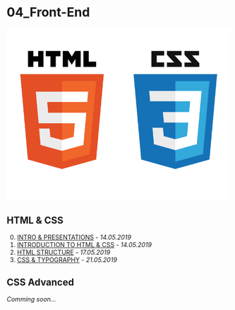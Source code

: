 04_Front-End
============
![ ](/HTML%20%26%20CSS/00.%20INTRO%20%26%20PRESENTATIONS/HTML%26CSS.png)

HTML & CSS
----------
00. [INTRO & PRESENTATIONS](/HTML%20%26%20CSS/00.%20INTRO%20%26%20PRESENTATIONS) - *14.05.2019*
01. [INTRODUCTION TO HTML & CSS](/HTML%20%26%20CSS/01.%20INTRODUCTION%20TO%20HTML%20%26%20CSS) - *14.05.2019*
02. [HTML STRUCTURE](/HTML%20%26%20CSS/02.%20HTML%20STRUCTURE) - *17.05.2019*
03. [CSS & TYPOGRAPHY](/HTML%20%26%20CSS/03.%20CSS%20%26%20TYPOGRAPHY) - *21.05.2019*
## CSS Advanced
*Comming soon...*

